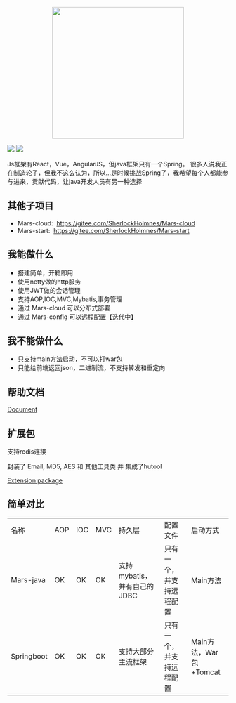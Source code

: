 <p  align="center"><img width="300px" src="https://github.com/yuyenews/Mars-java/blob/master/mars-images/logo-long.png?raw=true" /></p>

![](https://img.shields.io/badge/licenes-GPL-brightgreen.svg)
![](https://img.shields.io/badge/jdk-1.8+-brightgreen.svg)

<p>Js框架有React，Vue，AngularJS，但java框架只有一个Spring。 很多人说我正在制造轮子，但我不这么认为，所以...是时候挑战Spring了，我希望每个人都能参与进来，贡献代码，让java开发人员有另一种选择</p>

<h2>其他子项目</h2>

<p>
    <ul>
        <li>Mars-cloud: &nbsp;<a href="https://gitee.com/SherlockHolmnes/Mars-cloud">https://gitee.com/SherlockHolmnes/Mars-cloud</a></li>
        <li>Mars-start: &nbsp;<a href="https://gitee.com/SherlockHolmnes/Mars-start">https://gitee.com/SherlockHolmnes/Mars-start</a></li>
    </ul>
</p>

<h2>我能做什么</h2>

<p>
    <ul>
        <li>搭建简单，开箱即用</li>
        <li>使用netty做的http服务</li>
        <li>使用JWT做的会话管理</li>
        <li>支持AOP,IOC,MVC,Mybatis,事务管理</li>
        <li>通过 Mars-cloud 可以分布式部署</li>
        <li>通过 Mars-config 可以远程配置【迭代中】</li>
    </ul>
</p>

<h2>我不能做什么</h2>

<p>
    <ul>
        <li>只支持main方法启动，不可以打war包</li>
        <li>只能给前端返回json，二进制流，不支持转发和重定向</li>
    </ul>
</p>

<h2>帮助文档</h2>

[Document](http://mars-framework.com)

<h2>扩展包</h2>

<p>支持redis连接</p>

<p>封装了 Email, MD5, AES 和 其他工具类 并 集成了hutool</p>

[Extension package](https://github.com/yuyenews/Mars-extends)

<h2>简单对比</h2>

<table>
    <tbody>
        <tr class="firstRow">
            <td>名称</td>
            <td>AOP</td>
            <td>IOC</td>
            <td>MVC</td>
            <td>持久层</td>
            <td>配置文件</td>
            <td>启动方式</td>
        </tr>
        <tr>
            <td>Mars-java</td>
            <td>OK</td>
            <td>OK</td>
            <td>OK</td>
            <td>支持mybatis，并有自己的JDBC</td>
            <td>只有一个，并支持远程配置</td>
            <td>Main方法</td>
        </tr>
        <tr>
            <td>Springboot</td>
            <td>OK</td>
            <td>OK</td>
            <td>OK</td>
            <td>支持大部分主流框架</td>
            <td>只有一个，并支持远程配置</td>
            <td>Main方法，War包+Tomcat</td>
        </tr>
    </tbody>
</table>